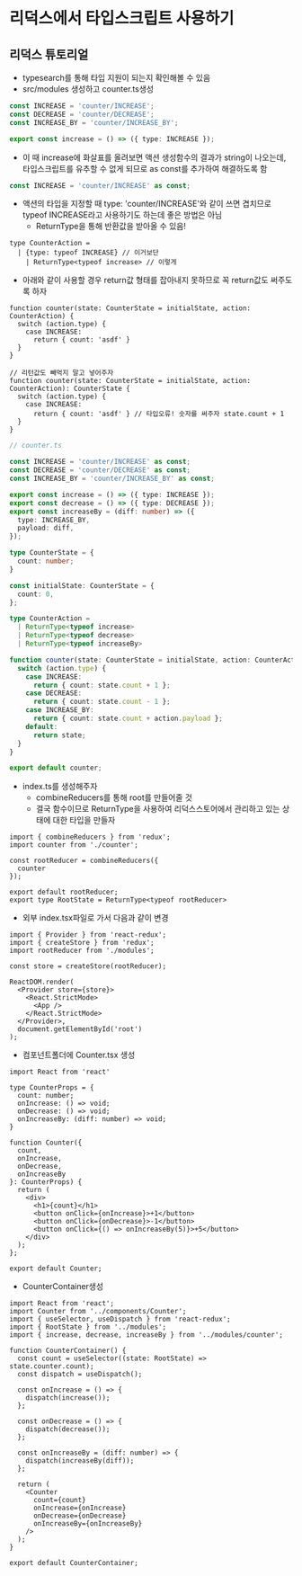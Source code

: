 # 리덕스에서 타입스크립트 사용하기

## 리덕스 튜토리얼

- typesearch를 통해 타입 지원이 되는지 확인해볼 수 있음
- src/modules 생성하고 counter.ts생성

```ts
const INCREASE = 'counter/INCREASE';
const DECREASE = 'counter/DECREASE';
const INCREASE_BY = 'counter/INCREASE_BY';

export const increase = () => ({ type: INCREASE });
```

- 이 때 increase에 화살표를 올려보면 액션 생성함수의 결과가 string이 나오는데, 타입스크립트를 유추할 수 없게 되므로 as const를 추가하여 해결하도록 함

```ts
const INCREASE = 'counter/INCREASE' as const;
```

- 액션의 타입을 지정할 때 type: 'counter/INCREASE'와 같이 쓰면 겹치므로 typeof INCREASE라고 사용하기도 하는데 좋은 방법은 아님
  - ReturnType을 통해 반환값을 받아올 수 있음!

```tsx
type CounterAction = 
  | {type: typeof INCREASE} // 이거보단
	| ReturnType<typeof increase> // 이렇게
```

- 아래와 같이 사용할 경우 return값 형태를 잡아내지 못하므로 꼭 return값도 써주도록 하자

```tsx
function counter(state: CounterState = initialState, action: CounterAction) {
  switch (action.type) {
    case INCREASE:
      return { count: 'asdf' }
  }
}

// 리턴값도 빼먹지 말고 넣어주자
function counter(state: CounterState = initialState, action: CounterAction): CounterState {
  switch (action.type) {
    case INCREASE:
      return { count: 'asdf' } // 타입오류! 숫자를 써주자 state.count + 1
  }
}
```

```ts
// counter.ts

const INCREASE = 'counter/INCREASE' as const;
const DECREASE = 'counter/DECREASE' as const;
const INCREASE_BY = 'counter/INCREASE_BY' as const;

export const increase = () => ({ type: INCREASE });
export const decrease = () => ({ type: DECREASE });
export const increaseBy = (diff: number) => ({
  type: INCREASE_BY,
  payload: diff,
});

type CounterState = {
  count: number;
}

const initialState: CounterState = {
  count: 0,
};

type CounterAction =
  | ReturnType<typeof increase>
  | ReturnType<typeof decrease>
  | ReturnType<typeof increaseBy>

function counter(state: CounterState = initialState, action: CounterAction): CounterState {
  switch (action.type) {
    case INCREASE:
      return { count: state.count + 1 };
    case DECREASE:
      return { count: state.count - 1 };
    case INCREASE_BY:
      return { count: state.count + action.payload };
    default:
      return state;
  }
}

export default counter;
```

- index.ts를 생성해주자
  - combineReducers를 통해 root를 만들어줄 것
  - 결국 함수이므로 ReturnType을 사용하여 리덕스스토어에서 관리하고 있는 상태에 대한 타입을 만들자

```tsx
import { combineReducers } from 'redux';
import counter from './counter';

const rootReducer = combineReducers({
  counter
});

export default rootReducer;
export type RootState = ReturnType<typeof rootReducer>
```

- 외부 index.tsx파일로 가서 다음과 같이 변경

```tsx
import { Provider } from 'react-redux';
import { createStore } from 'redux';
import rootReducer from './modules';

const store = createStore(rootReducer);

ReactDOM.render(
  <Provider store={store}>
    <React.StrictMode>
      <App />
    </React.StrictMode>
  </Provider>,
  document.getElementById('root')
);
```

- 컴포넌트폴더에 Counter.tsx 생성

```tsx
import React from 'react'

type CounterProps = {
  count: number;
  onIncrease: () => void;
  onDecrease: () => void;
  onIncreaseBy: (diff: number) => void;
}

function Counter({
  count,
  onIncrease,
  onDecrease,
  onIncreaseBy
}: CounterProps) {
  return (
    <div>
      <h1>{count}</h1>
      <button onClick={onIncrease}>+1</button>
      <button onClick={onDecrease}>-1</button>
      <button onClick={() => onIncreaseBy(5)}>+5</button>
    </div>
  );
};

export default Counter;
```

- CounterContainer생성

```tsx
import React from 'react';
import Counter from '../components/Counter';
import { useSelector, useDispatch } from 'react-redux';
import { RootState } from '../modules';
import { increase, decrease, increaseBy } from '../modules/counter';

function CounterContainer() {
  const count = useSelector((state: RootState) => state.counter.count);
  const dispatch = useDispatch();

  const onIncrease = () => {
    dispatch(increase());
  };

  const onDecrease = () => {
    dispatch(decrease());
  };

  const onIncreaseBy = (diff: number) => {
    dispatch(increaseBy(diff));
  };

  return (
    <Counter
      count={count}
      onIncrease={onIncrease}
      onDecrease={onDecrease}
      onIncreaseBy={onIncreaseBy}
    />
  );
}

export default CounterContainer;
```

